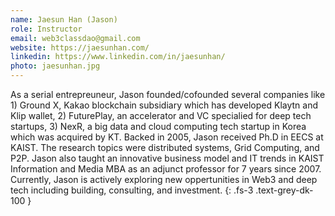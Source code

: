 ```yaml
---
name: Jaesun Han (Jason)
role: Instructor
email: web3classdao@gmail.com
website: https://jaesunhan.com/
linkedin: https://www.linkedin.com/in/jaesunhan/
photo: jaesunhan.jpg
---
```


As a serial entrepreuneur, Jason founded/cofounded several companies like 1) Ground X, Kakao blockchain subsidiary which has developed Klaytn and Klip wallet, 2) FuturePlay, an accelerator and VC specialied for deep tech startups, 3) NexR, a big data and cloud computing tech startup in Korea which was acquired by KT. Backed in 2005, Jason received Ph.D in EECS at KAIST. The research topics were distributed systems, Grid Computing, and P2P. Jason also taught an innovative business model and IT trends in KAIST Information and Media MBA as an adjunct professor for 7 years since 2007. Currently, Jason is actively exploring new oppertunities in Web3 and deep tech including building, consulting, and investment. 
{: .fs-3 .text-grey-dk-100 }
